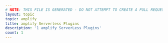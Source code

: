 ```yaml
---
# NOTE: THIS FILE IS GENERATED - DO NOT ATTEMPT TO CREATE A PULL REQUEST TO UPDATE THE DATA. 
layout: topic
topic: amplify
title: amplify Serverless Plugins
description: '1 amplify ServerLess Plugins'
count: 1
---
```

